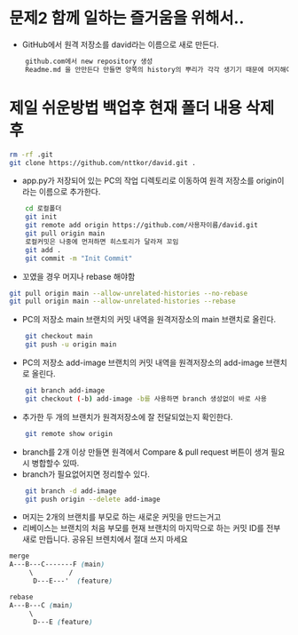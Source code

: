 # 문제2 함께 일하는 즐거움을 위해서..

* GitHub에서 원격 저장소를 david라는 이름으로 새로 만든다.
```bash
    github.com에서 new repository 생성 
    Readme.md 을 안만든다 만들면 양쪽의 history의 뿌리가 각각 생기기 때문에 머지해야 한다.
```

# 제일 쉬운방법 백업후 현재 폴더 내용 삭제 후
```bash
rm -rf .git
git clone https://github.com/nttkor/david.git .
```
* app.py가 저장되어 있는 PC의 작업 디렉토리로 이동하여 원격 저장소를 origin이라는 이름으로 추가한다.
```bash
    cd 로컬폴더
    git init
    git remote add origin https://github.com/사용자이름/david.git
    git pull origin main
    로컬커밋은 나중에 먼저하면 히스토리가 달라져 꼬임
    git add .
    git commit -m "Init Commit"
```
* 꼬였을 경우 머지나 rebase 해야함
```bash
git pull origin main --allow-unrelated-histories --no-rebase
git pull origin main --allow-unrelated-histories --rebase
```
* PC의 저장소 main 브랜치의 커밋 내역을 원격저장소의 main 브랜치로 올린다.
```bash
    git checkout main
    git push -u origin main
```
* PC의 저장소 add-image 브랜치의 커밋 내역을 원격저장소의 add-image 브랜치로 올린다.
```bash
    git branch add-image
    git checkout (-b) add-image -b를 사용하면 branch 생성없이 바로 사용
```
* 추가한 두 개의 브랜치가 원격저장소에 잘 전달되었는지 확인한다.
```bash
    git remote show origin
```

* branch를 2개 이상 만들면 원격에서 Compare & pull request 버튼이 생겨 필요시 병합할수 있따.
* branch가 필요없어지면 정리할수 있다.
```bash
    git branch -d add-image
    git push origin --delete add-image
```
* 머지는 2개의 브랜치를 부모로 하는 새로운 커밋을 만드는거고
* 리베이스는 브랜치의 처음 부모를 현재 브랜치의 마지막으로 하는 커밋 ID를 전부 새로 만듭니다. 공유된 브렌치에서 절대 쓰지 마세요
```css
merge
A---B---C-------F (main)
     \         /
      D---E---'  (feature)

rebase
A---B---C (main)
     \
      D---E (feature)
```